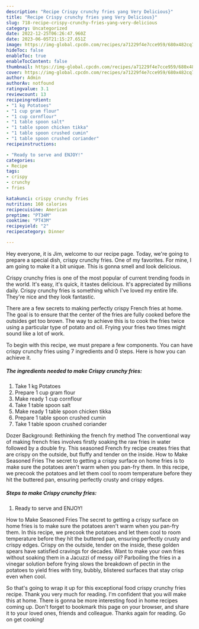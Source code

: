 ```yaml
---
description: "Recipe Crispy crunchy fries yang Very Delicious}"
title: "Recipe Crispy crunchy fries yang Very Delicious}"
slug: 718-recipe-crispy-crunchy-fries-yang-very-delicious
category: Uncategorized
date: 2022-12-25T06:26:47.960Z
date: 2023-06-05T21:15:27.651Z
image: https://img-global.cpcdn.com/recipes/a71229f4e7cce959/680x482cq70/crispy-crunchy-fries-recipe-main-photo.jpg
hideToc: false
enableToc: true
enableTocContent: false
thumbnail: https://img-global.cpcdn.com/recipes/a71229f4e7cce959/680x482cq70/crispy-crunchy-fries-recipe-main-photo.jpg
cover: https://img-global.cpcdn.com/recipes/a71229f4e7cce959/680x482cq70/crispy-crunchy-fries-recipe-main-photo.jpg
author: Admin
authorAv: notfound
ratingvalue: 3.1
reviewcount: 13
recipeingredient:
- "1 kg Potatoes"
- "1 cup gram flour"
- "1 cup cornflour"
- "1 table spoon salt"
- "1 table spoon chicken tikka"
- "1 table spoon crushed cumin"
- "1 table spoon crushed coriander"
recipeinstructions:

- "Ready to serve and ENJOY!"
categories:
- Recipe
tags:
- crispy
- crunchy
- fries

katakunci: crispy crunchy fries 
nutrition: 160 calories
recipecuisine: American
preptime: "PT34M"
cooktime: "PT43M"
recipeyield: "2"
recipecategory: Dinner

---
```



Hey everyone, it is Jim, welcome to our recipe page. Today, we're going to prepare a special dish, crispy crunchy fries. One of my favorites. For mine, I am going to make it a bit unique. This is gonna smell and look delicious.

Crispy crunchy fries is one of the most popular of current trending foods in the world. It's easy, it's quick, it tastes delicious. It's appreciated by millions daily. Crispy crunchy fries is something which I've loved my entire life. They're nice and they look fantastic.

There are a few secrets to making perfectly crispy French fries at home. The goal is to ensure that the center of the fries are fully cooked before the outsides get too brown. The way to achieve this is to cook the fries twice using a particular type of potato and oil. Frying your fries two times might sound like a lot of work.


To begin with this recipe, we must prepare a few components. You can have crispy crunchy fries using 7 ingredients and 0 steps. Here is how you can achieve it.

<!--inarticleads1-->

##### The ingredients needed to make Crispy crunchy fries:

1. Take 1 kg Potatoes
1. Prepare 1 cup gram flour
1. Make ready 1 cup cornflour
1. Take 1 table spoon salt
1. Make ready 1 table spoon chicken tikka
1. Prepare 1 table spoon crushed cumin
1. Take 1 table spoon crushed coriander


Dozer Background: Rethinking the french fry method The conventional way of making french fries involves firstly soaking the raw fries in water followed by a double fry. This seasoned French fry recipe creates fries that are crispy on the outside, but fluffy and tender on the inside. How to Make Seasoned Fries The secret to getting a crispy surface on home fries is to make sure the potatoes aren&#39;t warm when you pan-fry them. In this recipe, we precook the potatoes and let them cool to room temperature before they hit the buttered pan, ensuring perfectly crusty and crispy edges. 

<!--inarticleads2-->

##### Steps to make Crispy crunchy fries:


1. Ready to serve and ENJOY!

How to Make Seasoned Fries The secret to getting a crispy surface on home fries is to make sure the potatoes aren&#39;t warm when you pan-fry them. In this recipe, we precook the potatoes and let them cool to room temperature before they hit the buttered pan, ensuring perfectly crusty and crispy edges. Crispy on the outside, tender on the inside, these golden spears have satisfied cravings for decades. Want to make your own fries without soaking them in a Jacuzzi of messy oil? Parboiling the fries in a vinegar solution before frying slows the breakdown of pectin in the potatoes to yield fries with tiny, bubbly, blistered surfaces that stay crisp even when cool. 

So that's going to wrap it up for this exceptional food crispy crunchy fries recipe. Thank you very much for reading. I'm confident that you will make this at home. There is gonna be more interesting food in home recipes coming up. Don't forget to bookmark this page on your browser, and share it to your loved ones, friends and colleague. Thanks again for reading. Go on get cooking!
